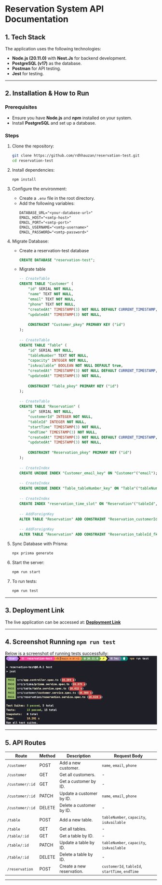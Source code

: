 # Reservation System API Documentation

## 1. Tech Stack
The application uses the following technologies:
- **Node.js (20.11.0)** with **Nest.Js** for backend development.
- **PostgreSQL (v17)** as the database.
- **Postman** for API testing.
- **Jest** for testing.

---

## 2. Installation & How to Run

### Prerequisites
- Ensure you have **Node.js** and **npm** installed on your system.
- Install **PostgreSQL** and set up a database.

### Steps
1. Clone the repository:
   ```bash
   git clone https://github.com/rdhhauzan/reservation-test.git
   cd reservation-test
   ```

2. Install dependencies:
   ```bash
   npm install
   ```

3. Configure the environment:
   - Create a `.env` file in the root directory.
   - Add the following variables:
     ```
     DATABASE_URL="<your-database-url>"
     EMAIL_HOST="<smtp-host>"
     EMAIL_PORT="<smtp-port>"
     EMAIL_USERNAME="<smtp-username>"
     EMAIL_PASSWORD="<smtp-password>"
     ```
4. Migrate Database:
    - Create a reservation-test database
      ```sql
      CREATE DATABASE "reservation-test";
      ```
    - Migrate table
      ```sql
      -- CreateTable
      CREATE TABLE "Customer" (
          "id" SERIAL NOT NULL,
          "name" TEXT NOT NULL,
          "email" TEXT NOT NULL,
          "phone" TEXT NOT NULL,
          "createdAt" TIMESTAMP(3) NOT NULL DEFAULT CURRENT_TIMESTAMP,
          "updatedAt" TIMESTAMP(3) NOT NULL,

          CONSTRAINT "Customer_pkey" PRIMARY KEY ("id")
      );

      -- CreateTable
      CREATE TABLE "Table" (
          "id" SERIAL NOT NULL,
          "tableNumber" TEXT NOT NULL,
          "capacity" INTEGER NOT NULL,
          "isAvailable" BOOLEAN NOT NULL DEFAULT true,
          "createdAt" TIMESTAMP(3) NOT NULL DEFAULT CURRENT_TIMESTAMP,
          "updatedAt" TIMESTAMP(3) NOT NULL,

          CONSTRAINT "Table_pkey" PRIMARY KEY ("id")
      );

      -- CreateTable
      CREATE TABLE "Reservation" (
          "id" SERIAL NOT NULL,
          "customerId" INTEGER NOT NULL,
          "tableId" INTEGER NOT NULL,
          "startTime" TIMESTAMP(3) NOT NULL,
          "endTime" TIMESTAMP(3) NOT NULL,
          "createdAt" TIMESTAMP(3) NOT NULL DEFAULT CURRENT_TIMESTAMP,
          "updatedAt" TIMESTAMP(3) NOT NULL,

          CONSTRAINT "Reservation_pkey" PRIMARY KEY ("id")
      );

      -- CreateIndex
      CREATE UNIQUE INDEX "Customer_email_key" ON "Customer"("email");

      -- CreateIndex
      CREATE UNIQUE INDEX "Table_tableNumber_key" ON "Table"("tableNumber");

      -- CreateIndex
      CREATE INDEX "reservation_time_slot" ON "Reservation"("tableId", "startTime", "endTime");

      -- AddForeignKey
      ALTER TABLE "Reservation" ADD CONSTRAINT "Reservation_customerId_fkey" FOREIGN KEY ("customerId") REFERENCES "Customer"("id") ON DELETE CASCADE ON UPDATE CASCADE;

      -- AddForeignKey
      ALTER TABLE "Reservation" ADD CONSTRAINT "Reservation_tableId_fkey" FOREIGN KEY ("tableId") REFERENCES "Table"("id") ON DELETE CASCADE ON UPDATE CASCADE;
      ```
4. Sync Database with Prisma:

   ```bash
   npx prisma generate
   ```

5. Start the server:
   ```bash
   npm run start
   ```

6. To run tests:
   ```bash
   npm run test
   ```

---

## 3. Deployment Link
The live application can be accessed at: [**Deployment Link**](https://reservation-test-production.up.railway.app/)

---

## 4. Screenshot Running `npm run test`
Below is a screenshot of running tests successfully:
![npm test](./jest-test.png)

---

## 5. API Routes

| **Route**                 | **Method** | **Description**                   | **Request Body**                                                                              |
|---------------------------|------------|-----------------------------------|------------------------------------------------------------------------------------------------------------------|
| `/customer`               | POST       | Add a new customer.              | `name`, `email`, `phone`                                                             |
| `/customer`               | GET        | Get all customers.               | -                                                                                                                |
| `/customer/:id`           | GET        | Get a customer by ID.            | -                                                                                                                |
| `/customer/:id`           | PATCH      | Update a customer by ID.         | `name`, `email`, `phone`                                                             |
| `/customer/:id`           | DELETE     | Delete a customer by ID.         | -                                                                                                                |
| `/table`                  | POST       | Add a new table.                 | `tableNumber`, `capacity`, `isAvailable`                                         |
| `/table`                  | GET        | Get all tables.                  | -                                                                                                                |
| `/table/:id`              | GET        | Get a table by ID.               | -                                                                                                                |
| `/table/:id`              | PATCH      | Update a table by ID.            | `tableNumber`, `capacity`, `isAvailable`                                           |
| `/table/:id`              | DELETE     | Delete a table by ID.            | -                                                                                                                |
| `/reservation`            | POST       | Create a new reservation.        | `customerId`, `tableId`, `startTime`, `endTime`                                      |

---
